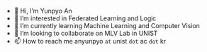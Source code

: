 - 👋 Hi, I’m Yunpyo An
- 👀 I’m interested in Federated Learning and Logic
- 🌱 I’m currently learning Machine Learning and Computer Vision
- 💞️ I’m looking to collaborate on MLV Lab in UNIST
- 📫 How to reach me anyunpyo `at` unist `dot` ac `dot` kr

<!---
Raon1123/Raon1123 is a ✨ special ✨ repository because its `README.md` (this file) appears on your GitHub profile.
You can click the Preview link to take a look at your changes.
--->
